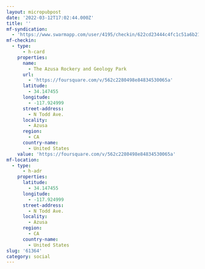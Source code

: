 ```yaml
---
layout: micropubpost
date: '2022-03-12T17:02:44.000Z'
title: ''
mf-syndication:
  - 'https://www.swarmapp.com/user/4195/checkin/622cd23444c4fc1c51a6b21a'
mf-checkin:
  - type:
      - h-card
    properties:
      name:
        - The Azusa Rockery and Geology Park
      url:
        - 'https://foursquare.com/v/562c2280498e84834530065a'
      latitude:
        - 34.147455
      longitude:
        - -117.924999
      street-address:
        - N Todd Ave.
      locality:
        - Azusa
      region:
        - CA
      country-name:
        - United States
    value: 'https://foursquare.com/v/562c2280498e84834530065a'
mf-location:
  - type:
      - h-adr
    properties:
      latitude:
        - 34.147455
      longitude:
        - -117.924999
      street-address:
        - N Todd Ave.
      locality:
        - Azusa
      region:
        - CA
      country-name:
        - United States
slug: '61364'
category: social
---
```

